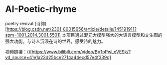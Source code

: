 # AI-Poetic-rhyme
poetry revival
(诗韵)[https://blog.csdn.net/2301_80015656/article/details/145191911?spm=1001.2014.3001.5501]
本项目通过混元大模型强大的大语言模型和文生图的强大功能。与诗人沉浸在诗的世界，感受诗的魅力。

视频链接：()[https://www.bilibili.com/video/BV1pPwLeVESk/?vd_source=41e1a23d25bce2714a44ecd57e4f339d]
